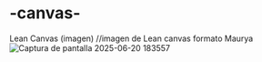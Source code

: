 # -canvas-
Lean Canvas (imagen)
//imagen de Lean canvas formato Maurya
![Captura de pantalla 2025-06-20 183557](https://github.com/user-attachments/assets/6cea8f62-4d08-4c1e-b162-f5f6c184aeca)


